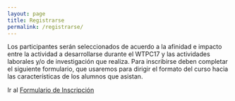 ```yaml
---
layout: page
title: Registrarse
permalink: /registrarse/
---
```




Los participantes serán seleccionados de acuerdo a la afinidad e
impacto entre la actividad a desarrollarse durante el WTPC17 y las
actividades laborales y/o de investigación que realiza. Para
inscribirse deben completar el siguiente formulario, que usaremos para
dirigir el formato del curso hacia las características de los alumnos
que asistan.

Ir al [Formulario de Inscripción](https://docs.google.com/forms/d/1UJoDpxh2btxi3XLd01JCBCjuEkAd0cTzKeAqwIsfCWg/edit)
